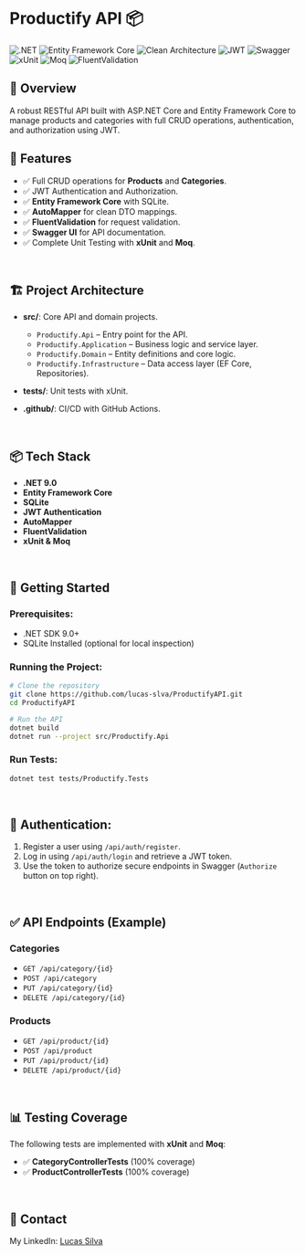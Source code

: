 # Productify API 📦

![.NET](https://img.shields.io/badge/.NET-9.0-512BD4?style=flat-square&logo=dotnet&logoColor=white)
![Entity Framework Core](https://img.shields.io/badge/Entity%20Framework%20Core-9.0-512BD4?style=flat-square&logo=dotnet&logoColor=white)
![Clean Architecture](https://img.shields.io/badge/Clean%20Architecture-Pattern-4CAF50?style=flat-square)
![JWT](https://img.shields.io/badge/JWT-Secure-000000?style=flat-square&logo=jsonwebtokens&logoColor=white)
![Swagger](https://img.shields.io/badge/Swagger-UI-85EA2D?style=flat-square&logo=swagger&logoColor=black)
![xUnit](https://img.shields.io/badge/xUnit-Testing-5B2A89?style=flat-square&logo=xunit&logoColor=white)
![Moq](https://img.shields.io/badge/Moq-Mocking-512BD4?style=flat-square&logo=dotnet&logoColor=white)
![FluentValidation](https://img.shields.io/badge/FluentValidation-9.0-0072C6?style=flat-square&logo=azuredevops&logoColor=white)

## 📖 Overview
A robust RESTful API built with ASP.NET Core and Entity Framework Core to manage products and categories with full CRUD operations, authentication, and authorization using JWT.

## 🚀 Features
- ✅ Full CRUD operations for **Products** and **Categories**.
- ✅ JWT Authentication and Authorization.
- ✅ **Entity Framework Core** with SQLite.
- ✅ **AutoMapper** for clean DTO mappings.
- ✅ **FluentValidation** for request validation.
- ✅ **Swagger UI** for API documentation.
- ✅ Complete Unit Testing with **xUnit** and **Moq**.

&nbsp;

## 🏗️ **Project Architecture**
- **src/**: Core API and domain projects.
  - `Productify.Api` – Entry point for the API.
  - `Productify.Application` – Business logic and service layer.
  - `Productify.Domain` – Entity definitions and core logic.
  - `Productify.Infrastructure` – Data access layer (EF Core, Repositories).
    
- **tests/**: Unit tests with xUnit.
- **.github/**: CI/CD with GitHub Actions.

&nbsp;

## 📦 **Tech Stack**
- **.NET 9.0**
- **Entity Framework Core**
- **SQLite**
- **JWT Authentication**
- **AutoMapper**
- **FluentValidation**
- **xUnit & Moq**

&nbsp;

## 🔧 **Getting Started**
### Prerequisites:
- .NET SDK 9.0+
- SQLite Installed (optional for local inspection)

### Running the Project:
```bash
# Clone the repository
git clone https://github.com/lucas-slva/ProductifyAPI.git
cd ProductifyAPI

# Run the API
dotnet build
dotnet run --project src/Productify.Api
```

### Run Tests:
```bash
dotnet test tests/Productify.Tests
```

&nbsp;

## 🔑 **Authentication:**
1. Register a user using `/api/auth/register`.
2. Log in using `/api/auth/login` and retrieve a JWT token.
3. Use the token to authorize secure endpoints in Swagger (`Authorize` button on top right).

&nbsp;

## ✅ **API Endpoints (Example)**
### **Categories**
- `GET /api/category/{id}`
- `POST /api/category`
- `PUT /api/category/{id}`
- `DELETE /api/category/{id}`

### **Products**
- `GET /api/product/{id}`
- `POST /api/product`
- `PUT /api/product/{id}`
- `DELETE /api/product/{id}`

&nbsp;

## 📊 **Testing Coverage**
The following tests are implemented with **xUnit** and **Moq**:
- ✅ **CategoryControllerTests** (100% coverage)
- ✅ **ProductControllerTests** (100% coverage)

&nbsp;

## 📧 **Contact**
My LinkedIn: [Lucas Silva](https://www.linkedin.com/in/-lucassva/)
